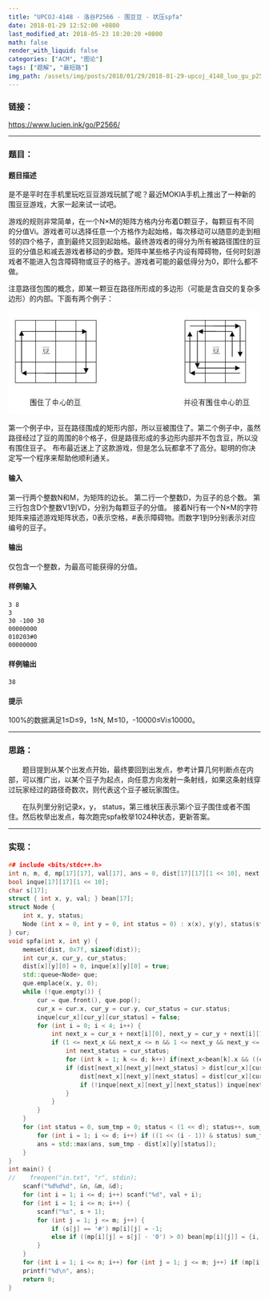 ```yaml
---
title: "UPCOJ-4148 - 洛谷P2566 - 围豆豆 - 状压spfa"
date: 2018-01-29 12:52:00 +0800
last_modified_at: 2018-05-23 18:20:20 +0800
math: false
render_with_liquid: false
categories: ["ACM", "图论"]
tags: ["题解", "最短路"]
img_path: /assets/img/posts/2018/01/29/2018-01-29-upcoj_4148_luo_gu_p2566_wei_dou_dou_zhuang_ya_spfa/
---
```


### 链接：

https://www.lucien.ink/go/P2566/

---
### 题目：

#### 题目描述
是不是平时在手机里玩吃豆豆游戏玩腻了呢？最近MOKIA手机上推出了一种新的围豆豆游戏，大家一起来试一试吧。

游戏的规则非常简单，在一个N×M的矩阵方格内分布着D颗豆子，每颗豆有不同的分值Vi。游戏者可以选择任意一个方格作为起始格，每次移动可以随意的走到相邻的四个格子，直到最终又回到起始格。最终游戏者的得分为所有被路径围住的豆豆的分值总和减去游戏者移动的步数。矩阵中某些格子内设有障碍物，任何时刻游戏者不能进入包含障碍物或豆子的格子。游戏者可能的最低得分为0，即什么都不做。

注意路径包围的概念，即某一颗豆在路径所形成的多边形（可能是含自交的复杂多边形）的内部。下面有两个例子：

![20170718192012_14995.jpg][1]

第一个例子中，豆在路径围成的矩形内部，所以豆被围住了。第二个例子中，虽然路径经过了豆的周围的8个格子，但是路径形成的多边形内部并不包含豆，所以没有围住豆子。
布布最近迷上了这款游戏，但是怎么玩都拿不了高分。聪明的你决定写一个程序来帮助他顺利通关。

#### 输入
第一行两个整数N和M，为矩阵的边长。
第二行一个整数D，为豆子的总个数。
第三行包含D个整数V1到VD，分别为每颗豆子的分值。
接着N行有一个N×M的字符矩阵来描述游戏矩阵状态，0表示空格，#表示障碍物。而数字1到9分别表示对应编号的豆子。
#### 输出
仅包含一个整数，为最高可能获得的分值。
#### 样例输入
```
3 8
3
30 -100 30
00000000
010203#0
00000000
```
#### 样例输出
```
38
```
#### 提示
100%的数据满足1≤D≤9，1≤N, M≤10，-10000≤Vi≤10000。

---
### 思路：

&emsp;&emsp;题目提到从某个出发点开始，最终要回到出发点，参考计算几何判断点在内部，可以推广出，以某个豆子为起点，向任意方向发射一条射线，如果这条射线穿过玩家经过的路径奇数次，则代表这个豆子被玩家围住。

&emsp;&emsp;在队列里分别记录x，y， status，第三维状压表示第i个豆子围住或者不围住。然后枚举出发点，每次跑完spfa枚举1024种状态，更新答案。

---
### 实现：

```cpp
## include <bits/stdc++.h>
int n, m, d, mp[17][17], val[17], ans = 0, dist[17][17][1 << 10], next[4][2] = {0, 1, 1, 0, 0, -1, -1, 0};
bool inque[17][17][1 << 10];
char s[17];
struct { int x, y, val; } bean[17];
struct Node {
    int x, y, status;
    Node (int x = 0, int y = 0, int status = 0) : x(x), y(y), status(status) {}
} cur;
void spfa(int x, int y) {
    memset(dist, 0x7f, sizeof(dist));
    int cur_x, cur_y, cur_status;
    dist[x][y][0] = 0, inque[x][y][0] = true;
    std::queue<Node> que;
    que.emplace(x, y, 0);
    while (!que.empty()) {
        cur = que.front(), que.pop();
        cur_x = cur.x, cur_y = cur.y, cur_status = cur.status;
        inque[cur_x][cur_y][cur_status] = false;
        for (int i = 0; i < 4; i++) {
            int next_x = cur_x + next[i][0], next_y = cur_y + next[i][1];
            if (1 <= next_x && next_x <= n && 1 <= next_y && next_y <= m && mp[next_x][next_y] == 0) {
                int next_status = cur_status;
                for (int k = 1; k <= d; k++) if(next_x<bean[k].x && ((cur_y == bean[k].y && next_y > bean[k].y) || (cur_y > bean[k].y && next_y == bean[k].y))) next_status ^= (1 << (k - 1));
                if (dist[next_x][next_y][next_status] > dist[cur_x][cur_y][cur_status] + 1) {
                    dist[next_x][next_y][next_status] = dist[cur_x][cur_y][cur_status] + 1;
                    if (!inque[next_x][next_y][next_status]) inque[next_x][next_y][next_status], que.emplace(next_x, next_y, next_status);
                }
            }
        }
    }
    for (int status = 0, sum_tmp = 0; status < (1 << d); status++, sum_tmp = 0) {
        for (int i = 1; i <= d; i++) if ((1 << (i - 1)) & status) sum_tmp += bean[i].val;
        ans = std::max(ans, sum_tmp - dist[x][y][status]);
    }
}
int main() {
//    freopen("in.txt", "r", stdin);
    scanf("%d%d%d", &n, &m, &d);
    for (int i = 1; i <= d; i++) scanf("%d", val + i);
    for (int i = 1; i <= n; i++) {
        scanf("%s", s + 1);
        for (int j = 1; j <= m; j++) {
            if (s[j] == '#') mp[i][j] = -1;
            else if ((mp[i][j] = s[j] - '0') > 0) bean[mp[i][j]] = {i, j, val[mp[i][j]]};
        }
    }
    for (int i = 1; i <= n; i++) for (int j = 1; j <= m; j++) if (mp[i][j] == 0) spfa(i, j);
    printf("%d\n", ans);
    return 0;
}
```


  [1]: assets/img/posts/2018/01/29/2018-01-29-upcoj_4148_luo_gu_p2566_wei_dou_dou_zhuang_ya_spfa/20170718192012_14995.jpg
